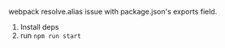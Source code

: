 webpack resolve.alias issue with package.json's exports field.

1. Install deps
2. run `npm run start`
